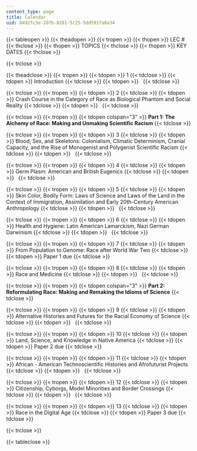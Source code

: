 ```yaml
---
content_type: page
title: Calendar
uid: 8492fc3e-207b-8281-5c25-5dd591fa8a34
---
```


{{< tableopen >}}
{{< theadopen >}}
{{< tropen >}}
{{< thopen >}}
LEC #
{{< thclose >}}
{{< thopen >}}
TOPICS
{{< thclose >}}
{{< thopen >}}
KEY DATES
{{< thclose >}}

{{< trclose >}}

{{< theadclose >}}
{{< tropen >}}
{{< tdopen >}}
1
{{< tdclose >}}
{{< tdopen >}}
Introduction
{{< tdclose >}}
{{< tdopen >}}
 
{{< tdclose >}}

{{< trclose >}}
{{< tropen >}}
{{< tdopen >}}
2
{{< tdclose >}}
{{< tdopen >}}
Crash Course in the Category of Race as Biological Phantom and Social Reality
{{< tdclose >}}
{{< tdopen >}}
 
{{< tdclose >}}

{{< trclose >}}
{{< tropen >}}
{{< tdopen colspan="3" >}}
**Part 1: The Alchemy of Race: Making and Unmaking Scientific Racism**
{{< tdclose >}}

{{< trclose >}}
{{< tropen >}}
{{< tdopen >}}
3
{{< tdclose >}}
{{< tdopen >}}
Blood, Sex, and Skeletons: Colonialism, Climatic Determinism, Cranial Capacity, and the Rise of Monogenist and Polygenist Scientific Racism
{{< tdclose >}}
{{< tdopen >}}
 
{{< tdclose >}}

{{< trclose >}}
{{< tropen >}}
{{< tdopen >}}
4
{{< tdclose >}}
{{< tdopen >}}
Germ Plasm: American and British Eugenics
{{< tdclose >}}
{{< tdopen >}}
 
{{< tdclose >}}

{{< trclose >}}
{{< tropen >}}
{{< tdopen >}}
5
{{< tdclose >}}
{{< tdopen >}}
Skin Color, Bodily Form: Laws of Science and Laws of the Land in the Context of Immigration, Assimilation and Early 20th-Century American Anthropology
{{< tdclose >}}
{{< tdopen >}}
 
{{< tdclose >}}

{{< trclose >}}
{{< tropen >}}
{{< tdopen >}}
6
{{< tdclose >}}
{{< tdopen >}}
Health and Hygiene: Latin American Lamarckism, Nazi German Darwinism
{{< tdclose >}}
{{< tdopen >}}
 
{{< tdclose >}}

{{< trclose >}}
{{< tropen >}}
{{< tdopen >}}
7
{{< tdclose >}}
{{< tdopen >}}
From Population to Genome: Race after World War Two
{{< tdclose >}}
{{< tdopen >}}
Paper 1 due
{{< tdclose >}}

{{< trclose >}}
{{< tropen >}}
{{< tdopen >}}
8
{{< tdclose >}}
{{< tdopen >}}
Race and Medicine
{{< tdclose >}}
{{< tdopen >}}
 
{{< tdclose >}}

{{< trclose >}}
{{< tropen >}}
{{< tdopen colspan="3" >}}
**Part 2: Reformulating Race: Making and Remaking the Idioms of Science**
{{< tdclose >}}

{{< trclose >}}
{{< tropen >}}
{{< tdopen >}}
9
{{< tdclose >}}
{{< tdopen >}}
Alternative Histories and Futures for the Racial Economy of Science
{{< tdclose >}}
{{< tdopen >}}
 
{{< tdclose >}}

{{< trclose >}}
{{< tropen >}}
{{< tdopen >}}
10
{{< tdclose >}}
{{< tdopen >}}
Land, Science, and Knowledge in Native America
{{< tdclose >}}
{{< tdopen >}}
Paper 2 due
{{< tdclose >}}

{{< trclose >}}
{{< tropen >}}
{{< tdopen >}}
11
{{< tdclose >}}
{{< tdopen >}}
African - American Technoscientific Histories and Afrofuturist Projects
{{< tdclose >}}
{{< tdopen >}}
 
{{< tdclose >}}

{{< trclose >}}
{{< tropen >}}
{{< tdopen >}}
12
{{< tdclose >}}
{{< tdopen >}}
Citizenship, Cyborgs, Model Minorities and Border Crossings
{{< tdclose >}}
{{< tdopen >}}
 
{{< tdclose >}}

{{< trclose >}}
{{< tropen >}}
{{< tdopen >}}
13
{{< tdclose >}}
{{< tdopen >}}
Race in the Digital Age
{{< tdclose >}}
{{< tdopen >}}
Paper 3 due
{{< tdclose >}}

{{< trclose >}}

{{< tableclose >}}
